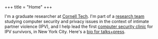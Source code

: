 +++
title = "Home"
+++
<!-- <img src="/img/self.jpg" alt="photo of sam havron" style="max-width:200px; margin: auto;"> -->
I'm a graduate researcher at [Cornell Tech](https://tech.cornell.edu). I'm part of a [research team](https://www.ipvtechresearch.org/) studying computer security and privacy issues in the context of intimate partner violence (IPV), and I help lead the first [computer security clinic](https://tech.cornell.edu/news/cornell-tech-opens-computer-security-clinic-for-victims-of-tech-enabled-intimate-partner-violence/) for IPV survivors, in New York City.
Here's a [bio for talks+press](/bio).

<!-- See [my post](/writing/sustainable-academics/) on sustainability for academics. -->

